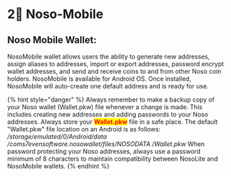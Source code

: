 # 2⃣ Noso-Mobile

## Noso Mobile Wallet:

NosoMobile wallet allows users the ability to generate new addresses, assign aliases to addresses, import or export addresses, password encrypt wallet addresses, and send and receive coins to and from other Noso coin holders. NosoMobile is available for Android OS. Once installed, NosoMobile will auto-create one default address and is ready for use.

{% hint style="danger" %}
Always remember to make a backup copy of your Noso wallet (Wallet.pkw) file whenever a change is made. This includes creating new addresses and adding passwords to your Noso addresses. Always store your <mark style="color:red;">**Wallet.pkw**</mark> file in a safe place. The default "Wallet.pkw" file location on an Android is as follows: _/storage/emulated/0/Android/data /coms7evensoftware.nosowallet/files/NOSODATA /Wallet.pkw_ When password protecting your Noso addresses, always use a password minimum of 8 characters to maintain compatibility between NosoLite and NosoMobile  wallets.​
{% endhint %}

<figure><img src="https://files.gitbook.com/v0/b/gitbook-x-prod.appspot.com/o/spaces%2FUqRNLnIzB4NA58soPIB7%2Fuploads%2FHPNiBif0ig3e1hCLNnAz%2Fnosomobile.png?alt=media&#x26;token=4e9f5140-37af-49a3-a8ab-ee07512c6924" alt=""><figcaption></figcaption></figure>
